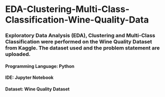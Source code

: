 # EDA-Clustering-Multi-Class-Classification-Wine-Quality-Data
### Exploratory Data Analysis (EDA), Clustering and Multi-Class Classification were performed on the Wine Quality Dataset from Kaggle. The dataset used and the problem statement are uploaded.
#### Programming Language: Python
#### IDE: Jupyter Notebook
#### Dataset: Wine Quality Dataset
